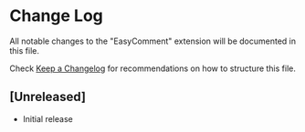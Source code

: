 # Change Log

All notable changes to the "EasyComment" extension will be documented in this file.

Check [Keep a Changelog](http://keepachangelog.com/) for recommendations on how to structure this file.

## [Unreleased]

- Initial release